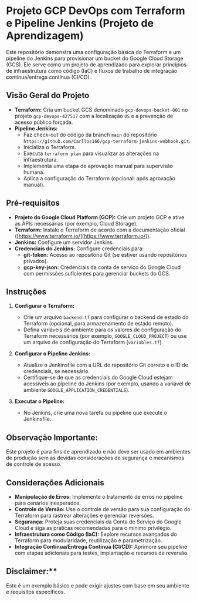 # Projeto GCP DevOps com Terraform e Pipeline Jenkins (Projeto de Aprendizagem)

Este repositório demonstra uma configuração básica do Terraform e um pipeline do Jenkins para provisionar um bucket do Google Cloud Storage (GCS). Ele serve como um projeto de aprendizado para explorar princípios de infraestrutura como código (IaC) e fluxos de trabalho de integração contínua/entrega contínua (CI/CD).

## Visão Geral do Projeto

* **Terraform:** Cria um bucket GCS denominado `gcp-devops-bucket-001` no projeto `gcp-devops-427517` com a localização `US` e a prevenção de acesso público forçada.
* **Pipeline Jenkins:**
    * Faz check-out do código da branch `main` do repositório `https://github.com/Carllos166/gcp-terraform-jenkins-webhook.git`.
    * Inicializa o Terraform.
    * Executa `terraform plan` para visualizar as alterações na infraestrutura.
    * Implementa uma etapa de aprovação manual para supervisão humana.
    * Aplica a configuração do Terraform (opcional: após aprovação manual).

## Pré-requisitos

* **Projeto do Google Cloud Platform (GCP):** Crie um projeto GCP e ative as APIs necessárias (por exemplo, Cloud Storage).
* **Terraform:** Instale o Terraform de acordo com a documentação oficial ([https://www.terraform.io/](https://www.terraform.io/)).
* **Jenkins:** Configure um servidor Jenkins.
* **Credenciais do Jenkins:** Configure credenciais para:
    * **git-token:** Acesso ao repositório Git (se estiver usando repositórios privados).
    * **gcp-key-json:** Credenciais da conta de serviço do Google Cloud com permissões suficientes para gerenciar buckets do GCS.

## Instruções

1. **Configurar o Terraform:**
    * Crie um arquivo `backend.tf` para configurar o backend de estado do Terraform (opcional, para armazenamento de estado remoto).
    * Defina variáveis de ambiente para os valores de configuração do Terraform necessários (por exemplo, `GOOGLE_CLOUD_PROJECT`) ou use um arquivo de configuração do Terraform (`variables.tf`).

2. **Configurar o Pipeline Jenkins:**
    * Atualize o Jenkinsfile com a URL do repositório Git correto e o ID de credenciais, se necessário.
    * Certifique-se de que as credenciais do Google Cloud estejam acessíveis ao pipeline do Jenkins (por exemplo, usando a variável de ambiente `GOOGLE_APPLICATION_CREDENTIALS`).

3. **Executar o Pipeline:**
    * No Jenkins, crie uma nova tarefa ou pipeline que execute o Jenkinsfile.

## Observação Importante:

Este projeto é para fins de aprendizado e não deve ser usado em ambientes de produção sem as devidas considerações de segurança e mecanismos de controle de acesso.

## Considerações Adicionais

* **Manipulação de Erros:** Implemente o tratamento de erros no pipeline para cenários inesperados.
* **Controle de Versão:** Use o controle de versão para sua configuração do Terraform para rastrear alterações e gerenciar reversões.
* **Segurança:** Proteja suas credenciais da Conta de Serviço do Google Cloud e siga as práticas recomendadas para o mínimo privilégio.
* **Infraestrutura como Código (IaC):** Explore recursos avançados do Terraform para modularidade, reutilização e parametrização.
* **Integração Contínua/Entrega Contínua (CI/CD):** Aprimore seu pipeline com etapas adicionais para testes, implantação e recursos de reversão.

## Disclaimer:**

Este é um exemplo básico e pode exigir ajustes com base em seu ambiente e requisitos específicos.
